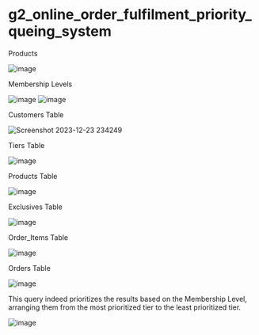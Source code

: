 # g2_online_order_fulfilment_priority_queing_system

Products

![image](https://github.com/mr-CJ-ams/g2_online_order_fulfilment_priority_queing_system/assets/110215820/c731b72c-0824-4649-9e37-95c71f8415a1)


Membership Levels

![image](https://github.com/mr-CJ-ams/g2_online_order_fulfilment_priority_queing_system/assets/110215820/b609aa63-2e02-4564-917e-de19be30fe16)
![image](https://github.com/mr-CJ-ams/g2_online_order_fulfilment_priority_queing_system/assets/110215820/3bb13e22-09eb-4990-ba20-78977f613bb4)


Customers Table

![Screenshot 2023-12-23 234249](https://github.com/mr-CJ-ams/g2_online_order_fulfilment_priority_queing_system/assets/110215820/4aaff683-7c1b-4699-8488-7e2a3ee5e39d)

Tiers Table

![image](https://github.com/mr-CJ-ams/g2_online_order_fulfilment_priority_queing_system/assets/110215820/af83f1db-e34d-4859-9c1d-83b8eb397a43)


Products Table

![image](https://github.com/mr-CJ-ams/g2_online_order_fulfilment_priority_queing_system/assets/110215820/246f2ed5-20d3-4852-ace6-9b09cda0b188)

Exclusives Table

![image](https://github.com/mr-CJ-ams/g2_online_order_fulfilment_priority_queing_system/assets/110215820/dce00d9c-d380-45d6-b9ac-cfbb900447df)

Order_Items Table

![image](https://github.com/mr-CJ-ams/g2_online_order_fulfilment_priority_queing_system/assets/110215820/aa146533-1e52-4ec6-9d83-5b08196b8924)


Orders Table

![image](https://github.com/mr-CJ-ams/g2_online_order_fulfilment_priority_queing_system/assets/110215820/26365d7b-b6f0-41f3-8803-b3b7b18b8511)

This query indeed prioritizes the results based on the Membership Level, arranging them from the most prioritized tier to the least prioritized tier.

![image](https://github.com/mr-CJ-ams/g2_online_order_fulfilment_priority_queing_system/assets/110215820/a849f2f3-0968-4f5a-8491-8dceec1af823)



